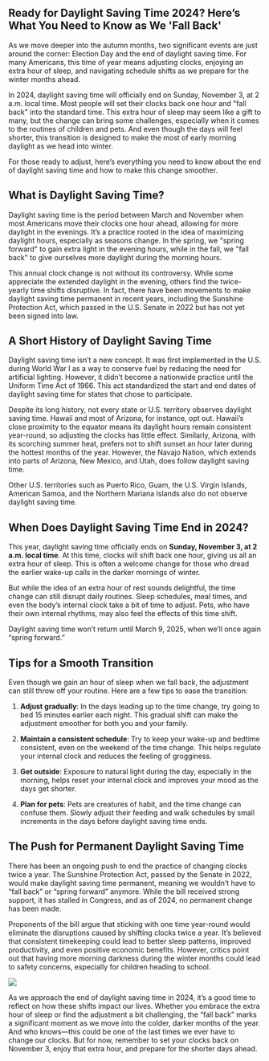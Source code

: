 ## Ready for Daylight Saving Time 2024? Here’s What You Need to Know as We 'Fall Back' ## 

As we move deeper into the autumn months, two significant events are just around the corner: Election Day and the end of daylight saving time. For many Americans, this time of year means adjusting clocks, enjoying an extra hour of sleep, and navigating schedule shifts as we prepare for the winter months ahead.

In 2024, daylight saving time will officially end on Sunday, November 3, at 2 a.m. local time. Most people will set their clocks back one hour and "fall back" into the standard time. This extra hour of sleep may seem like a gift to many, but the change can bring some challenges, especially when it comes to the routines of children and pets. And even though the days will feel shorter, this transition is designed to make the most of early morning daylight as we head into winter. 

For those ready to adjust, here’s everything you need to know about the end of daylight saving time and how to make this change smoother.

## What is Daylight Saving Time? ## 

Daylight saving time is the period between March and November when most Americans move their clocks one hour ahead, allowing for more daylight in the evenings. It’s a practice rooted in the idea of maximizing daylight hours, especially as seasons change. In the spring, we "spring forward" to gain extra light in the evening hours, while in the fall, we "fall back" to give ourselves more daylight during the morning hours.

This annual clock change is not without its controversy. While some appreciate the extended daylight in the evening, others find the twice-yearly time shifts disruptive. In fact, there have been movements to make daylight saving time permanent in recent years, including the Sunshine Protection Act, which passed in the U.S. Senate in 2022 but has not yet been signed into law.

## A Short History of Daylight Saving Time ## 

Daylight saving time isn’t a new concept. It was first implemented in the U.S. during World War I as a way to conserve fuel by reducing the need for artificial lighting. However, it didn’t become a nationwide practice until the Uniform Time Act of 1966. This act standardized the start and end dates of daylight saving time for states that chose to participate.

Despite its long history, not every state or U.S. territory observes daylight saving time. Hawaii and most of Arizona, for instance, opt out. Hawaii’s close proximity to the equator means its daylight hours remain consistent year-round, so adjusting the clocks has little effect. Similarly, Arizona, with its scorching summer heat, prefers not to shift sunset an hour later during the hottest months of the year. However, the Navajo Nation, which extends into parts of Arizona, New Mexico, and Utah, does follow daylight saving time.

Other U.S. territories such as Puerto Rico, Guam, the U.S. Virgin Islands, American Samoa, and the Northern Mariana Islands also do not observe daylight saving time.

## When Does Daylight Saving Time End in 2024? ## 

This year, daylight saving time officially ends on **Sunday, November 3, at 2 a.m. local time**. At this time, clocks will shift back one hour, giving us all an extra hour of sleep. This is often a welcome change for those who dread the earlier wake-up calls in the darker mornings of winter.

But while the idea of an extra hour of rest sounds delightful, the time change can still disrupt daily routines. Sleep schedules, meal times, and even the body’s internal clock take a bit of time to adjust. Pets, who have their own internal rhythms, may also feel the effects of this time shift.

Daylight saving time won’t return until March 9, 2025, when we’ll once again “spring forward.”

## Tips for a Smooth Transition ## 

Even though we gain an hour of sleep when we fall back, the adjustment can still throw off your routine. Here are a few tips to ease the transition:

1. **Adjust gradually**: In the days leading up to the time change, try going to bed 15 minutes earlier each night. This gradual shift can make the adjustment smoother for both you and your family.
   
2. **Maintain a consistent schedule**: Try to keep your wake-up and bedtime consistent, even on the weekend of the time change. This helps regulate your internal clock and reduces the feeling of grogginess.
   
3. **Get outside**: Exposure to natural light during the day, especially in the morning, helps reset your internal clock and improves your mood as the days get shorter.

4. **Plan for pets**: Pets are creatures of habit, and the time change can confuse them. Slowly adjust their feeding and walk schedules by small increments in the days before daylight saving time ends.

## The Push for Permanent Daylight Saving Time ## 

There has been an ongoing push to end the practice of changing clocks twice a year. The Sunshine Protection Act, passed by the Senate in 2022, would make daylight saving time permanent, meaning we wouldn’t have to “fall back” or “spring forward” anymore. While the bill received strong support, it has stalled in Congress, and as of 2024, no permanent change has been made.
<img  src="//sstatic1.histats.com/0.gif?4897382&101" alt="" border="0">


Proponents of the bill argue that sticking with one time year-round would eliminate the disruptions caused by shifting clocks twice a year. It’s believed that consistent timekeeping could lead to better sleep patterns, improved productivity, and even positive economic benefits. However, critics point out that having more morning darkness during the winter months could lead to safety concerns, especially for children heading to school.

![](https://www.usatoday.com/gcdn/authoring/authoring-images/2024/09/19/USAT/75296998007-20090306-t-120000-z-964271153-gm-1-e-53708-za-01-rtrmadp-3-usa.JPG?crop=1024)

As we approach the end of daylight saving time in 2024, it’s a good time to reflect on how these shifts impact our lives. Whether you embrace the extra hour of sleep or find the adjustment a bit challenging, the “fall back” marks a significant moment as we move into the colder, darker months of the year. And who knows—this could be one of the last times we ever have to change our clocks. But for now, remember to set your clocks back on November 3, enjoy that extra hour, and prepare for the shorter days ahead.
